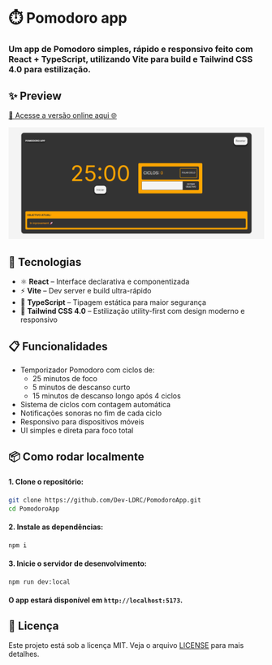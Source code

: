 # ⏱️ Pomodoro app

### Um app de Pomodoro simples, rápido e responsivo feito com **React + TypeScript**, utilizando **Vite** para build e **Tailwind CSS 4.0** para estilização.

## ✨ Preview

[🔗 Acesse a versão online aqui 🌐](https://pomodoroapp-teal.vercel.app/)

![Pomodoro Preview](./public/project_preview.png)

## 🚀 Tecnologias

- ⚛️ **React** – Interface declarativa e componentizada
- ⚡ **Vite** – Dev server e build ultra-rápido
- 🧠 **TypeScript** – Tipagem estática para maior segurança
- 💅 **Tailwind CSS 4.0** – Estilização utility-first com design moderno e responsivo

## 📋 Funcionalidades

- Temporizador Pomodoro com ciclos de:
  - 25 minutos de foco
  - 5 minutos de descanso curto
  - 15 minutos de descanso longo após 4 ciclos
- Sistema de ciclos com contagem automática
- Notificações sonoras no fim de cada ciclo
- Responsivo para dispositivos móveis
- UI simples e direta para foco total


## 📦 Como rodar localmente

#### 1. **Clone o repositório:**

```bash
git clone https://github.com/Dev-LDRC/PomodoroApp.git
cd PomodoroApp
```

#### 2. **Instale as dependências:**

```bash
npm i
```

#### 3. **Inicie o servidor de desenvolvimento:**

```bash
npm run dev:local
```

#### O app estará disponível em `http://localhost:5173`.

## 📄 Licença

Este projeto está sob a licença MIT. Veja o arquivo [LICENSE](https://github.com/Dev-LDRC/PomodoroApp/blob/main/LICENSE) para mais detalhes.